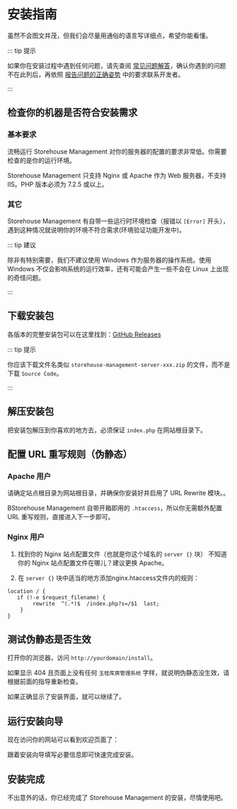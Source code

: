 # 安装指南

虽然不会图文并茂，但我们会尽量用通俗的语言写详细点，希望你能看懂。

::: tip 提示

如果你在安装过程中遇到任何问题，请先查阅 [常见问题解答](/zh-cn/faq.md)，确认你遇到的问题不在此列后，再依照 [报告问题的正确姿势](/zh-cn/report.md) 中的要求联系开发者。

:::

## 检查你的机器是否符合安装需求

### 基本要求

流畅运行 Storehouse Management 对你的服务器的配置的要求非常低。你需要检查的是你的运行环境。

Storehouse Management 只支持 Nginx 或 Apache 作为 Web 服务器，不支持 IIS。PHP 版本必须为 7.2.5 或以上。

### 其它

Storehouse Management 有自带一些运行时环境检查（报错以 `[Error]` 开头），遇到这种情况就说明你的环境不符合需求(环境验证功能开发中)。

::: tip 建议

除非有特别需要，我们不建议使用 Windows 作为服务器的操作系统。使用 Windows 不仅会影响系统的运行效率，还有可能会产生一些不会在 Linux 上出现的奇怪问题。

:::

## 下载安装包

各版本的完整安装包可以在这里找到：[GitHub Releases]()

::: tip 提示

你应该下载文件名类似 `storehouse-management-server-xxx.zip` 的文件，而不是下载 `Source Code`。

:::

## 解压安装包

把安装包解压到你喜欢的地方去，必须保证 `index.php` 在网站根目录下。

## 配置 URL 重写规则（伪静态）

### Apache 用户

请确定站点根目录为网站根目录，并确保你安装好并启用了 URL Rewrite 模块。。

BStorehouse Management 自带开箱即用的 `.htaccess`，所以你无需额外配置 URL 重写规则，直接进入下一步即可。

### Nginx 用户

1. 找到你的 Nginx 站点配置文件（也就是你这个域名的 `server {}` 块）
   不知道你的 Nginx 站点配置文件在哪儿？建议更换 Apache。

2. 在 `server {}` 块中适当的地方添加nginx.htaccess文件内的规则：

```nginx
location / {
   if (!-e $request_filename) {
        rewrite  ^(.*)$  /index.php?s=/$1  last;
    }
}
```

## 测试伪静态是否生效

打开你的浏览器，访问 `http://yourdomain/install`。

如果显示 404 且页面上没有任何 `玉桂库房管理系统` 字样，就说明伪静态没生效，请根据前面的指导重新检查。

如果正确显示了安装界面，就可以继续了。

## 运行安装向导

现在访问你的网站可以看到欢迎页面了：

跟着安装向导填写必要信息即可快速完成安装。

## 安装完成

不出意外的话，你已经完成了 Storehouse Management 的安装，尽情使用吧。
